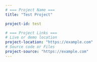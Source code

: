 ```yaml
---
# === Project Name ===
title: "Test Project"

project-id: test

# === Project Links ===
# Live or demo location
project-location: "https://example.com"
# Source code or Files
project-source: "https://example.com"
---
```

